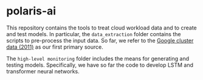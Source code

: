 # polaris-ai

This repository contains the tools to treat cloud workload data and to create and test models.
In particular, the `data_extraction` folder contains the scripts to pre-process the input data. So far, we refer to the [Google cluster data (2011)](https://research.google/tools/datasets/cluster-workload-traces/) as our first primary source.

The `high-level monitoring` folder includes the means for generating and testing models. Specifically, we have so far the code to develop LSTM and transformer neural networks.
